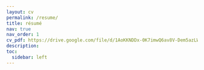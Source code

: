 ```yaml
---
layout: cv
permalink: /resume/
title: résumé
nav: true
nav_order: 1
cv_pdf: https://drive.google.com/file/d/1AoKKNDDx-0K7imwQ6av8V-Dem5azLWLW/view?usp=drive_link # you can also use external links here
description:
toc:
  sidebar: left
---
```


